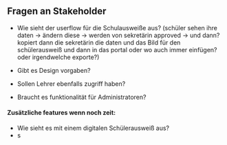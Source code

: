 ## Fragen an Stakeholder
- Wie sieht der userflow für die Schulausweiße aus? (schüler sehen ihre daten -> ändern diese -> werden von sekretärin approved -> und dann? kopiert dann die sekretärin die daten und das Bild für den schülerausweiß und dann in das portal oder wo auch immer einfügen? oder irgendwelche exporte?)

- Gibt es Design vorgaben?

- Sollen Lehrer ebenfalls zugriff haben?
- Braucht es funktionalität für Administratoren?








#### Zusätzliche features wenn noch zeit:
- Wie sieht es mit einem digitalen Schülerausweiß aus?
- s